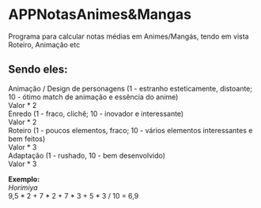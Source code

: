# APPNotasAnimes&Mangas
Programa para calcular notas médias em Animes/Mangás, tendo em vista Roteiro, Animação etc

## Sendo eles:
Animação / Design de personagens (1 - estranho esteticamente, distoante; 10 - ótimo match de animação e essência do anime)<br>
Valor * 2<br>
Enredo (1 - fraco, clichê; 10 - inovador e interessante)<br>
Valor * 2<br>
Roteiro (1 - poucos elementos, fraco; 10 - vários elementos interessantes e bem feitos)<br>
Valor * 3<br>
Adaptação (1 - rushado, 10 - bem desenvolvido)<br>
Valor * 3<br>

**Exemplo:**<br>
*Horimiya*<br>
9,5 * 2 + 7 * 2 + 7 * 3 + 5 * 3 / 10 = 6,9